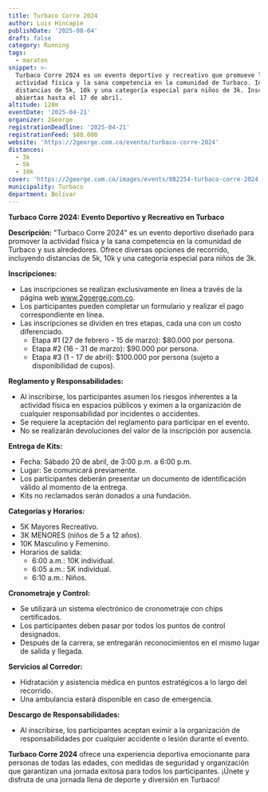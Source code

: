 ```yaml
---
title: Turbaco Corre 2024
author: Luis Hincapie
publishDate: '2025-08-04'
draft: false
category: Running
tags:
  - maraton
snippet: >-
  Turbaco Corre 2024 es un evento deportivo y recreativo que promueve la
  actividad física y la sana competencia en la comunidad de Turbaco. Incluye
  distancias de 5k, 10k y una categoría especial para niños de 3k. Inscripciones
  abiertas hasta el 17 de abril.
altitude: 128m
eventDate: '2025-04-21'
organizer: 2George
registrationDeadline: '2025-04-21'
registrationFeed: $80.000
website: 'https://2george.com.co/evento/turbaco-corre-2024'
distances:
  - 3k
  - 5k
  - 10k
cover: 'https://2george.com.co/images/events/082254-turbaco-corre-2024.webp'
municipality: Turbaco
department: Bolívar
---
```


**Turbaco Corre 2024: Evento Deportivo y Recreativo en Turbaco**

**Descripción:**
"Turbaco Corre 2024" es un evento deportivo diseñado para promover la actividad física y la sana competencia en la
comunidad de Turbaco y sus alrededores. Ofrece diversas opciones de recorrido, incluyendo distancias de 5k, 10k y una
categoría especial para niños de 3k.

**Inscripciones:**

- Las inscripciones se realizan exclusivamente en línea a través de la página web www.2goerge.com.co.
- Los participantes pueden completar un formulario y realizar el pago correspondiente en línea.
- Las inscripciones se dividen en tres etapas, cada una con un costo diferenciado.
  - Etapa #1 (27 de febrero - 15 de marzo): $80.000 por persona.
  - Etapa #2 (16 - 31 de marzo): $90.000 por persona.
  - Etapa #3 (1 - 17 de abril): $100.000 por persona (sujeto a disponibilidad de cupos).

**Reglamento y Responsabilidades:**

- Al inscribirse, los participantes asumen los riesgos inherentes a la actividad física en espacios públicos y eximen a
  la organización de cualquier responsabilidad por incidentes o accidentes.
- Se requiere la aceptación del reglamento para participar en el evento.
- No se realizarán devoluciones del valor de la inscripción por ausencia.

**Entrega de Kits:**

- Fecha: Sábado 20 de abril, de 3:00 p.m. a 6:00 p.m.
- Lugar: Se comunicará previamente.
- Los participantes deberán presentar un documento de identificación válido al momento de la entrega.
- Kits no reclamados serán donados a una fundación.

**Categorías y Horarios:**

- 5K Mayores Recreativo.
- 3K MENORES (niños de 5 a 12 años).
- 10K Masculino y Femenino.
- Horarios de salida:
  - 6:00 a.m.: 10K individual.
  - 6:05 a.m.: 5K individual.
  - 6:10 a.m.: Niños.

**Cronometraje y Control:**

- Se utilizará un sistema electrónico de cronometraje con chips certificados.
- Los participantes deben pasar por todos los puntos de control designados.
- Después de la carrera, se entregarán reconocimientos en el mismo lugar de salida y llegada.

**Servicios al Corredor:**

- Hidratación y asistencia médica en puntos estratégicos a lo largo del recorrido.
- Una ambulancia estará disponible en caso de emergencia.

**Descargo de Responsabilidades:**

- Al inscribirse, los participantes aceptan eximir a la organización de responsabilidades por cualquier accidente o
  lesión durante el evento.

**Turbaco Corre 2024** ofrece una experiencia deportiva emocionante para personas de todas las edades, con medidas de
seguridad y organización que garantizan una jornada exitosa para todos los participantes. ¡Únete y disfruta de una
jornada llena de deporte y diversión en Turbaco!
